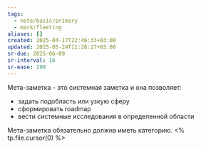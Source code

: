```yaml
---
tags:
  - note/basic/primary
  - mark/fleeting
aliases: []
created: 2025-04-17T22:46:33+03:00
updated: 2025-05-24T11:28:27+03:00
sr-due: 2025-06-09
sr-interval: 16
sr-ease: 290
---
```


Мета-заметка - это системная заметка и она позволяет:
- задать подобласть или узкую сферу
- сформировать roadmap
- вести системные исследования в определенной области

Мета-заметка обязательно должна иметь категорию.
<% tp.file.cursor(0) %>
